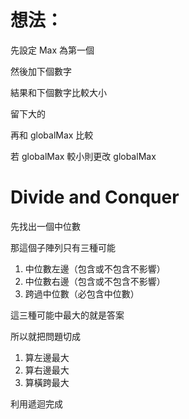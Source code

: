 # 想法：
先設定 Max 為第一個

然後加下個數字

結果和下個數字比較大小

留下大的

再和 globalMax 比較

若 globalMax 較小則更改 globalMax

# Divide and Conquer

先找出一個中位數

那這個子陣列只有三種可能

1. 中位數左邊（包含或不包含不影響）
2. 中位數右邊（包含或不包含不影響）
3. 跨過中位數（必包含中位數）

這三種可能中最大的就是答案

所以就把問題切成

1. 算左邊最大
2. 算右邊最大
3. 算橫跨最大

利用遞迴完成